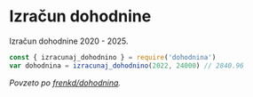 Izračun dohodnine
=================

Izračun dohodnine 2020 - 2025.

```javascript
const { izracunaj_dohodnino } = require('dohodnina')
var dohodnina = izracunaj_dohodnino(2022, 24000) // 2840.96
```

*Povzeto po [frenkd/dohodnina][based-on-url].*

[based-on-url]: https://github.com/frenkd/dohodnina
